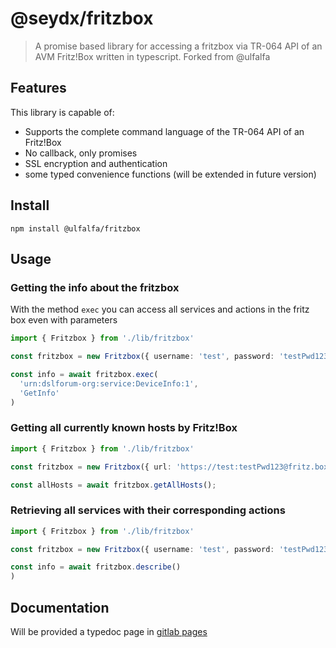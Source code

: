 # @seydx/fritzbox

> A promise based library for accessing a fritzbox via TR-064 API of an AVM Fritz!Box written in typescript. Forked from @ulfalfa

## Features

This library is capable of:

- Supports the complete command language of the TR-064 API of an Fritz!Box
- No callback, only promises
- SSL encryption and authentication
- some typed convenience functions (will be extended in future version)

## Install

```
npm install @ulfalfa/fritzbox
```

## Usage

### Getting the info about the fritzbox

With the method `exec` you can access all services and actions in the fritz box even with parameters

```typescript
import { Fritzbox } from './lib/fritzbox'

const fritzbox = new Fritzbox({ username: 'test', password: 'testPwd123' })

const info = await fritzbox.exec(
  'urn:dslforum-org:service:DeviceInfo:1',
  'GetInfo'
)
```

### Getting all currently known hosts by Fritz!Box

```typescript
import { Fritzbox } from './lib/fritzbox'

const fritzbox = new Fritzbox({ url: 'https://test:testPwd123@fritz.box:49433' })

const allHosts = await fritzbox.getAllHosts();

```

### Retrieving all services with their corresponding actions

```typescript
import { Fritzbox } from './lib/fritzbox'

const fritzbox = new Fritzbox({ username: 'test', password: 'testPwd123' })

const info = await fritzbox.describe()
)
```

## Documentation

Will be provided a typedoc page in [gitlab pages](https://ulfalfa.gitlab.io/fritzbox/)
